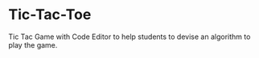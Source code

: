 # Tic-Tac-Toe
Tic Tac Game with Code Editor to help students to devise an algorithm to play the game.
